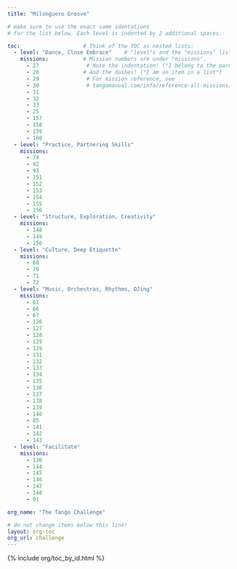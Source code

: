 ```yaml
---
title: "Milonguero Groove"

# make sure to use the exact same identations
# for the list below. Each level is indented by 2 additional spaces.

toc:                    # Think of the TOC as nested lists:
  - level: "Dance, Close Embrace"    # "level"s and the "missions" list are under "toc"
    missions:           # Mission numbers are under "missions".
      - 27               # Note the indentation! ("I belong to the parent above")
      - 28              # And the dashes! ("I am an item in a list")
      - 29               # For mission reference, see
      - 30               # tangomanual.com/info/reference-all-missions/
      - 31
      - 32
      - 33
      - 25
      - 157
      - 158
      - 159
      - 160
  - level: "Practice, Partnering Skills"
    missions:
      - 74
      - 92
      - 93
      - 151
      - 152
      - 153
      - 154
      - 155
      - 156
  - level: "Structure, Exploration, Creativity"
    missions:
      - 148
      - 149
      - 150
  - level: "Culture, Deep Etiquette"
    missions:
      - 60
      - 70
      - 71
      - 72
  - level: "Music, Orchestras, Rhythms, DJing"
    missions:
      - 61
      - 66
      - 67
      - 126
      - 127
      - 128
      - 129
      - 119
      - 131
      - 132
      - 133
      - 134
      - 135
      - 136
      - 137
      - 138
      - 139
      - 140
      - 85
      - 141
      - 142
      - 143
  - level: "Facilitate"
    missions:
      - 130
      - 144
      - 145
      - 146
      - 147
      - 148
      - 91

org_name: "The Tango Challenge"

# do not change items below this line!
layout: org-toc
org_url: challenge
---
```


{% include org/toc_by_id.html %}
